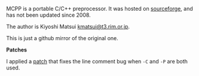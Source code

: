 MCPP is a portable C/C++ preprocessor. It was hosted on
[sourceforge](http://sourceforge.net/projects/mcpp/), and has not been updated
since 2008. 

The author is Kiyoshi Matsui <kmatsui@t3.rim.or.jp>.

This is just a github mirror of the original one.

**Patches**

I applied a [patch](https://trac.macports.org/attachment/ticket/30036/patch-mcpp-comment-parsing-fix)
that fixes the line comment bug when `-C` and `-P` are both used.
